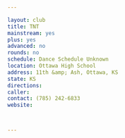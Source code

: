 ```yaml
---

layout: club
title: TNT
mainstream: yes
plus: yes
advanced: no
rounds: no
schedule: Dance Schedule Unknown
location: Ottawa High School
address: 11th &amp; Ash, Ottawa, KS
state: KS
directions: 
caller: 
contact: (785) 242-6833
website: 



---
```


